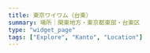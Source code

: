 ```yaml
---
title: 東京ワイワム（台東）
summary: 場所｜関東地方・東京都東部・台東区
type: "widget_page"
tags: ["Explore", "Kanto", "Location"]
---
```

